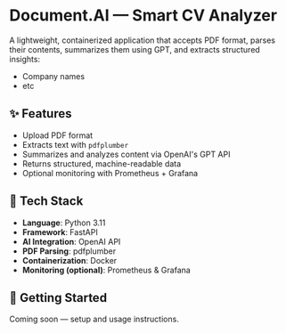 # Document.AI — Smart CV Analyzer

A lightweight, containerized application that accepts PDF format, parses their contents, summarizes them using GPT, and extracts structured insights:

- Company names  
- etc

## ✨ Features

- Upload PDF format
- Extracts text with `pdfplumber`
- Summarizes and analyzes content via OpenAI's GPT API
- Returns structured, machine-readable data
- Optional monitoring with Prometheus + Grafana

## 🧰 Tech Stack

- **Language**: Python 3.11  
- **Framework**: FastAPI  
- **AI Integration**: OpenAI API  
- **PDF Parsing**: pdfplumber  
- **Containerization**: Docker  
- **Monitoring (optional)**: Prometheus & Grafana  

## 🚀 Getting Started

Coming soon — setup and usage instructions.
